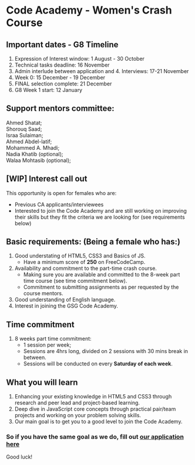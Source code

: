 # Code Academy - Women's Crash Course

## Important dates - G8 Timeline 
1. Expression of Interest window: 1 August - 30 October
2. Technical tasks deadline: 16 November
3. Admin interlude between application and 4. Interviews: 17-21 November
5. Week 0: 15 December - 19 December
6. FINAL selection complete: 21 December
7. G8 Week 1 start: 12 January

## Support mentors committee: 
Ahmed Shatat; <br>
Shorouq Saad; <br>
Israa Sulaiman; <br>
Ahmed Abdel-latif; <br>
Mohammed A. Mhadi; <br> 
Nadia Khatib (optional); <br>
Walaa Mohtasib (optional); <br>
 

## [WIP] Interest call out 
This opportunity is open for females who are:
* Previous CA applicants/interviewees
* Interested to join the Code Academy and are still working on improving their skills but they fit the criteria we are looking for (see requirements below) 


## Basic requirements: (Being a female who has:)
1. Good understating of HTML5, CSS3 and Basics of JS.  
    * Have a minimum score of **250** on FreeCodeCamp. 
2. Availability and commitment to the part-time crash course.
    * Making sure you are available and committed to the 8-week part time course (see time commitment below).  
    * Commitment to submitting assignments as per requested by the course mentors. 
3. Good understanding of English language.
3. Interest in joining the GSG Code Academy. 

## Time commitment 
1. 8 weeks part time commitment:
    - 1 session per week; 
    - Sessions are 4hrs long, divided on 2 sessions with 30 mins break in between. 
    - Sessions will be conducted on every **Saturday of each week**.  

## What you will learn
1. Enhancing your existing knowledge in HTML5 and CSS3 through research and peer lead and project-based learning. 
2. Deep dive in JavaScript core concepts through practical pair/team projects and working on your problem solving skills.
3. Our main goal is to get you to a good level to join the Code Academy.


### So if you have the same goal as we do, fill out [our application here](https://forms.gle/9Uj3Co5xxTFuwAyMA)  


Good luck! 


